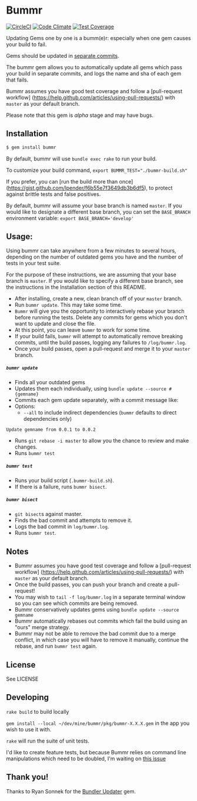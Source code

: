 # Bummr

[![CircleCI](https://circleci.com/gh/lpender/bummr.svg?style=svg)](https://circleci.com/gh/lpender/bummr)
[![Code Climate](https://codeclimate.com/github/lpender/bummr/badges/gpa.svg)](https://codeclimate.com/github/lpender/bummr)
[![Test Coverage](https://codeclimate.com/github/lpender/bummr/badges/coverage.svg)](https://codeclimate.com/github/lpender/bummr/coverage)

Updating Gems one by one is a bumm(e)r: especially when one gem causes your build
to fail.

Gems should be updated in [separate commits](http://ilikestuffblog.com/2012/07/01/you-should-update-one-gem-at-a-time-with-bundler-heres-how/).

The bummr gem allows you to automatically update all gems which pass your
build in separate commits, and logs the name and sha of each gem that fails.

Bummr assumes you have good test coverage and follow a [pull-request workflow] (https://help.github.com/articles/using-pull-requests/) with `master` as your
default branch.

Please note that this gem is *alpha* stage and may have bugs.

## Installation

```bash
$ gem install bummr
```

By default, bummr will use `bundle exec rake` to run your build.

To customize your build command, `export BUMMR_TEST="./bummr-build.sh"`

If you prefer, you can [run the build more than once]
(https://gist.github.com/lpender/f6b55e7f3649db3b6df5), to protect against
brittle tests and false positives.

By default, bummr will assume your base branch is named `master`. If you would
like to designate a different base branch, you can set the `BASE_BRANCH`
environment variable: `export BASE_BRANCH='develop'`

## Usage:

Using bummr can take anywhere from a few minutes to several hours, depending
on the number of outdated gems you have and the number of tests in your test
suite.

For the purpose of these instructions, we are assuming that your base branch is
`master`. If you would like to specify a different base branch, see the
instructions in the Installation section of this README.

- After installing, create a new, clean branch off of your `master` branch.
- Run `bummr update`. This may take some time.
- `Bummr` will give you the opportunity to interactively rebase your branch
  before running the tests. Delete any commits for gems which you don't want
  to update and close the file.
- At this point, you can leave `bummr` to work for some time.
- If your build fails, `bummr` will attempt to automatically remove breaking
  commits, until the build passes, logging any failures to `/log/bummr.log`.
- Once your build passes, open a pull-request and merge it to your `master` branch.

##### `bummr update`

- Finds all your outdated gems
- Updates them each individually, using `bundle update --source #{gemname}`
- Commits each gem update separately, with a commit message like:
- Options:
  - `--all` to include indirect dependencies (`bummr` defaults to direct dependencies only)

`Update gemname from 0.0.1 to 0.0.2`

- Runs `git rebase -i master` to allow you the chance to review and make changes.
- Runs `bummr test`

##### `bummr test`

- Runs your build script (`.bummr-build.sh`).
- If there is a failure, runs `bummr bisect`.

##### `bummr bisect`

- `git bisect`s against master.
- Finds the bad commit and attempts to remove it.
- Logs the bad commit in `log/bummr.log`.
- Runs `bummr test`.

## Notes

- Bummr assumes you have good test coverage and follow a [pull-request workflow]
  (https://help.github.com/articles/using-pull-requests/) with `master` as your
  default branch.
- Once the build passes, you can push your branch and create a pull-request!
- You may wish to `tail -f log/bummr.log` in a separate terminal window so you
  can see which commits are being removed.
- Bummr conservatively updates gems using `bundle update --source gemname`
- Bummr automatically rebases out commits which fail the build using an "ours"
  merge strategy.
- Bummr may not be able to remove the bad commit due to a merge conflict, in
  which case you will have to remove it manually, continue the rebase, and
  run `bummr test` again.

## License

See LICENSE

## Developing

`rake build` to build locally

`gem install --local ~/dev/mine/bummr/pkg/bummr-X.X.X.gem` in the app you
wish to use it with.

`rake` will run the suite of unit tests.

I'd like to create feature tests, but because Bummr relies on command line
manipulations which need to be doubled, I'm waiting on [this
issue](https://github.com/bjoernalbers/aruba-doubles/issues/5)

## Thank you!

Thanks to Ryan Sonnek for the [Bundler
Updater](https://github.com/wireframe/bundler-updater) gem.
